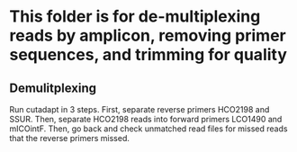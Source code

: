 # This folder is for de-multiplexing reads by amplicon, removing primer sequences, and trimming for quality

## Demulitplexing
Run cutadapt in 3 steps. First, separate reverse primers HCO2198 and SSUR. Then, separate HCO2198 reads into forward primers LCO1490 and mICOintF. Then, go back and check unmatched read files for missed reads that the reverse primers missed.